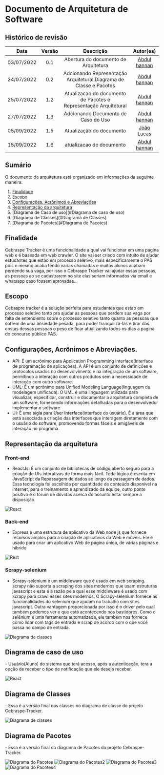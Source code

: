 # Documento de Arquitetura de Software

## Histórico de revisão

| Data       | Versão | Descrição| Autor(es)|
| :----------: | :------: | :------: | :------: |
| 03/07/2022 | 0.1    | Abertura do documento de Arquitetura | [Abdul hannan](https://github.com/hannanhunny01)|
| 24/07/2022 | 0.2    | Adcionando Representação Arquitetural,Diagrama de Classe e Pacotes | [Abdul hannan](https://github.com/hannanhunny01)|
|25/07/2022 |1.2| Atualizacao do documento de Pacotes e Representação Arquitetural | [Abdul hannan](https://github.com/hannanhunny01)|
|27/07/2022 |1.3| Adcionando Documento de Caso do Uso | [Abdul hannan](https://github.com/hannanhunny01)|
|05/09/2022 |1.5| Atualização do documento | [João Lucas](https://github.com/hackairos)|
|15/09/2022 |1.6| atualizacao do documento  | [Abdul hannan](https://github.com/hannanhunny01)|


## Sumário

   O documento de arquitetura está organizado em informações da seguinte maneira:
   
   1. [Finalidade](#finalidade)
   2. [Escopo](#Escopo)
   3. [Configurações, Acrônimos e Abreviações](#Configurações)
   4. [Representação da arquitetura](#Representação)
   5. [Diagrama de Caso de uso](#Diagrama de caso de uso)
   6. [Diagrama de Classes](#Diagrama de Classes)
   7. [Diagrama de Pacotes](#Diagrama de Pacotes)



## Finalidade
<div id='Finalidade'/>


   Cebraspe Tracker é uma funcionalidade a qual vai funcionar em uma pagina web e é baseada em web crawler. O site vai ser criado com intuito de ajudar estudantes que estão em processo seletivo, mais especificamente o PAS pois o mesmo acaba tendo varias chamadas e muitos alunos acabam perdendo sua vaga, por isso o Cebraspe Tracker vai ajudar essas pessoas, as pessoas ao se cadastrarem no site elas seriam informados via email e whatsapp caso fossem aprovadas..


## Escopo
<div id='Escopo'/>

   Cebaspre tracker é a solução perfeita para estudantes que estao em processo seletivo tanto pra ajudar as pessoas que perdem sua vaga por falta de entendiento sobre o processo seletivo tanto quanto as pessoas que sofrem de uma ansiedade pesada, para poder tranquiliza-las e tirar das costas dessas pessoas o peso de ficar atualizando todos os dias a pagina do concurso público PAS.


## Configurações, Acrônimos e Abreviações.
<div id='Configurações'/>

   - API: É um acrônimo para Application Programming Interface(Interface de programação de aplicações). A API é um conjunto de definições e protocolos usados no desenvolvimento e na integração de um software, permitindo a interação com outros produtos sem a necessidade de interação com outro software.
   - UML: É um acrônimo para Unified Modeling Language(linguagem de modelagem unificada). O UML é uma linguagem utilizada para visualizar, especificar, construir e documentar a arquitetura completa de um software, fornecendo informações detalhadas para o desenvolvedor implementar o software.
   - UI: É uma sigla para User Interface(interface do usuário). É a área que está associada a criação das interfaces que interagem diretamente com o usuário do software, promovendo formas fáceis e amigáveis de interação no programa.



## Representação da arquitetura
<div id='Representação'/>

### Front-end
   - ReactJs: É um conjunto de bibliotecas de código aberto seguro para a criação de UIs interativas de forma mais fácil. Toda lógica é escrita em JavaScript da Repassagem de dados ao longo da passagem de dados. Essa tecnologia foi escolhida por quantidade de conteúdo disponível na internet, para o treinamento e aprendizado da equipe, outro ponto positivo é o fórum de dúvidas acerca do assunto estar sempre a disposição.
   
  ![React](../assets/images/react.png)
### Back-end
  - Express é uma estrutura de aplicativo da Web node js que fornece recursos amplos para a criação de aplicativos da Web e móveis. Ele é usado para criar um aplicativo Web de página única, de várias páginas e híbrido

 ![Rest](../assets/images/expressjs.png)

### Scrapy-selenium
   - Scrapy-selenium é um middleware que é usado em web scraping. scrapy não suporta a scraping dos sites modernos que usam estruturas javascript e esta é a razão pela qual esse middleware é usado com scrapy para crawl esses sites modernos. O Scrapy-selenium fornece as funcionalidades do selenium que ajudam no trabalho com sites javascript. Outra vantagem proporcionada por isso é o driver pelo qual também podemos ver o que está acontecendo nos bastidores. Como o selênium é uma ferramenta automatizada, ele também nos fornece como lidar com tags de entrada e scrap de acordo com o que você passa no campo de entrada.
   
 ![Diagrama de classes](../assets/images/scrapy.png)


## Diagrama de caso de uso

<div id='Caso'/>
  - Usuário(Aluno) do sistema que terá acesso, após a autenticação, tera a opção de receber o tipo de notificação que ele deseja receber.
  
  ![React](../assets/images/documento-de-casoUso.png)



## Diagrama de Classes
<div id='Diagrama de Classes'/>
   - Essa é a versão final das classes no diagrama de classe do projeto Cebraspe-Tracker.
  
  ![Diagrama de classes](../assets/images/DiagramaDeClasses.png)
  


## Diagrama de Pacotes
<div id='Diagrama de Pacotes'/>
   - Essa é a  versão final do diagrama de Pacotes do projeto Cebraspe-Tracker.
  
  ![Diagrama do Pacotes](../assets/images/DiagramdePacotesNovo.png)
  ![Diagrama do Pacotes2](../assets/images/DiagramaDePacotes2.png)
  ![Diagrama do Pacotes3](../assets/images/Diagrama_depacote_3-cortado.png)
  ![Diagrama do Pacotes4](../assets/images/back-end.png)
  

    




   


